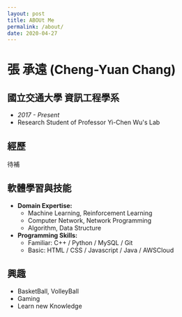 ```yaml
---
layout: post
title: ABOUt Me
permalink: /about/
date: 2020-04-27
---
```

# 張 承遠 (Cheng-Yuan Chang)
## 國立交通大學 資訊工程學系
- *2017 - Present*
- Research Student of Professor Yi-Chen Wu's Lab

## 經歷
待補

## 軟體學習與技能
- **Domain Expertise:**
    - Machine Learning, Reinforcement Learning
    - Computer Network, Network Programming
    - Algorithm, Data Structure
- **Programming Skills:**
    - Familiar: C++ / Python / MySQL / Git 
    - Basic: HTML / CSS / Javascript / Java / AWSCloud 


## 興趣
- BasketBall, VolleyBall
- Gaming
- Learn new Knowledge






